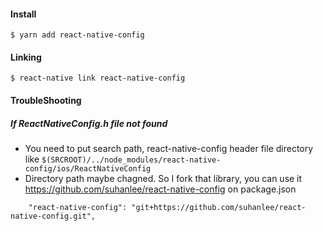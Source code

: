 #### Install 
```
$ yarn add react-native-config
```

#### Linking
```
$ react-native link react-native-config
```
#### TroubleShooting

##### If ReactNativeConfig.h file not found
- You need to put search path, react-native-config header file directory
like `$(SRCROOT)/../node_modules/react-native-config/ios/ReactNativeConfig`
- Directory path maybe chagned. So I fork that library, you can use it
https://github.com/suhanlee/react-native-config on package.json 

```
    "react-native-config": "git+https://github.com/suhanlee/react-native-config.git",
```
